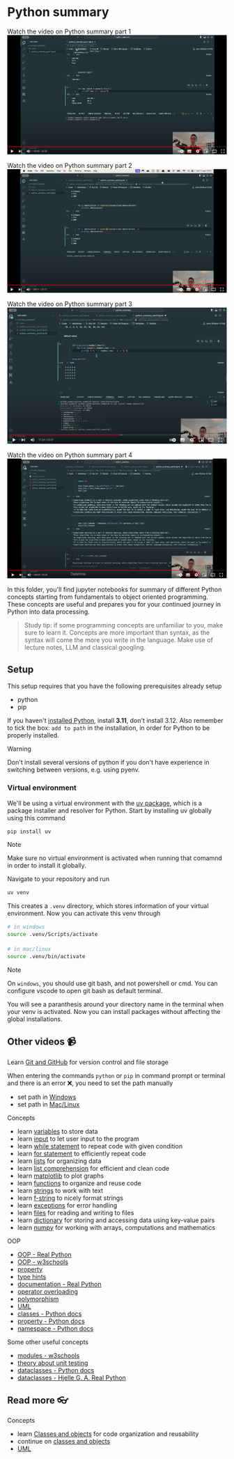 # Python summary 

Watch the video on Python summary part 1
[![python_summary part 1](https://github.com/kokchun/assets/blob/main/python/python_summary_part1_video.png?raw=true)](https://www.youtube.com/watch?v=szKVpybz2Gg)

Watch the video on Python summary part 2
[![python_summary part 2](https://github.com/kokchun/assets/blob/main/python/python_summary_part2_video.png?raw=true)](https://youtu.be/twlOySku1PM)

Watch the video on Python summary part 3
[![python_summary part 3](https://github.com/kokchun/assets/blob/main/python/python_summary_part3_video.png?raw=true)](https://youtu.be/Y1_P4ZMGLGo)

Watch the video on Python summary part 4
[![python_summary part 4](https://github.com/kokchun/assets/blob/main/python/python_summary_part4_video.png?raw=true)](https://youtu.be/fh5rZY4AVOI)




In this folder, you'll find jupyter notebooks for summary of different Python concepts starting from fundamentals to object oriented programming. These concepts are useful and prepares you for your continued journey in Python into data processing.

> Study tip: if some programming concepts are unfamiliar to you, make sure to learn it. Concepts are more important than syntax, as the syntax will come the more you write in the language. Make use of lecture notes, LLM and classical googling. 

## Setup 

This setup requires that you have the following prerequisites already setup
- python
- pip 

If you haven't [installed Python](https://www.python.org/downloads/),  install **3.11**, don't install 3.12. Also remember to tick the box: `add to path` in the installation, in order for Python to be properly installed. 

> [!WARNING]
> Don't install several versions of python if you don't have experience in switching between versions, e.g. using pyenv. 

### Virtual environment

We'll be using a virtual environment with the [uv package](https://github.com/astral-sh/uv), which is a package installer and resolver for Python. Start by installing uv globally using this command

```bash
pip install uv
```

> [!NOTE]
> Make sure no virtual environment is activated when running that comamnd in order to install it globally. 


Navigate to your repository and run 

```bash
uv venv 
```
This creates a `.venv`  directory, which stores information of your virtual environment. Now you can activate this venv through 

```bash
# in windows
source .venv/Scripts/activate

# in mac/linux
source .venv/bin/activate
```

> [!NOTE]
> On `windows`, you should use git bash, and not powershell or cmd. You can configure vscode to open git bash as default terminal. 

You will see a paranthesis around your directory name in the terminal when your venv is activated. Now you can install packages without affecting the global installations.


## Other videos :video_camera:

Learn [Git and GitHub][git_tutorial] for version control and file storage

[git_tutorial]: https://www.youtube.com/watch?v=USjZcfj8yxE

  When entering the commands `python` or `pip` in command prompt or terminal and there is an error :x:, you need to set the path manually
  - set path in [Windows][windows_path]
  - set path in [Mac/Linux][mac_path]
  
[windows_path]: https://www.youtube.com/watch?v=dj5oOPaeIqI 
[mac_path]: https://www.youtube.com/watch?v=PUIE7CPANfo

Concepts 
- learn [variables][variables] to store data
- learn [input][input] to let user input to the program
- learn [while statement][while_video] to repeat code with given condition
- learn [for statement][for_video] to efficiently repeat code
- learn [lists][lists_video] for organizing data
- learn [list comprehension][list_comp_vid] for efficient and clean code
- learn [matplotlib][matplot_video] to plot graphs
- learn [functions][func_vid] to organize and reuse code
- learn [strings][string_vid] to work with text
- learn [f-string][f_string_vid] to nicely format strings
- learn [exceptions][except_vid] for error handling
- learn [files][file_vid] for reading and writing to files
- learn [dictionary][dict_vid] for storing and accessing data using key-value pairs
- learn [numpy](https://www.youtube.com/watch?v=DcfYgePyedM) for working with arrays, computations and mathematics

[file_vid]: https://www.youtube.com/watch?v=4mX0uPQFLDU
[dict_vid]: https://www.youtube.com/watch?v=XCcpzWs-CI4
[except_vid]: https://www.youtube.com/watch?v=nlCKrKGHSSk&t=1s
[func_vid]: https://www.youtube.com/watch?v=NE97ylAnrz4
[string_vid]: https://www.youtube.com/watch?v=k9TUPpGqYTo
[f_string_vid]: https://www.youtube.com/watch?v=nghuHvKLhJA
[matplot_video]: https://www.youtube.com/watch?v=nzKy9GY12yo
[for_video]: https://www.youtube.com/watch?v=OnDr4J2UXSA
[lists_video]: https://www.youtube.com/watch?v=ohCDWZgNIU0&list=PLi01XoE8jYohWFPpC17Z-wWhPOSuh8Er-&index=14
[list_comp_vid]: https://www.youtube.com/watch?v=AhSvKGTh28Q&list=PLi01XoE8jYohWFPpC17Z-wWhPOSuh8Er-&index=22
[venv_video]: https://www.youtube.com/watch?v=Kg1Yvry_Ydk&t=1s
[while_video]: https://www.youtube.com/watch?v=6TEGxJXLAWQ
[variables]: https://www.youtube.com/watch?v=Z1Yd7upQsXY&t=470s
[input]: https://www.youtube.com/watch?v=4OX49nLNPEE

OOP 
- [OOP - Real Python][OOP_real]
- [OOP - w3schools][w3OOP]
- [property][prop]
- [type hints](https://realpython.com/lessons/type-hinting/)
- [documentation - Real Python](https://realpython.com/documenting-python-code/)
- [operator overloading](https://www.geeksforgeeks.org/operator-overloading-in-python/)
- [polymorphism](https://www.programiz.com/python-programming/polymorphism)
- [UML](https://python.astrotech.io/design-patterns/uml/class-diagram.html)
- [classes - Python docs](https://docs.python.org/3/tutorial/classes.html)
- [property - Python docs](https://docs.python.org/3/library/functions.html?highlight=property#property)
- [namespace - Python docs](https://docs.python.org/3/glossary.html#term-namespace)

Some other useful concepts
- [modules - w3schools](https://www.w3schools.com/python/python_modules.asp)
- [theory about unit testing](https://en.wikipedia.org/wiki/Unit_testing)
- [dataclasses - Python docs](https://docs.python.org/3/library/dataclasses.html?highlight=dataclass#module-dataclasses)
- [dataclasses - Hjelle G. A. Real Python ](https://realpython.com/python-data-classes/)

[OOP_real]: https://realpython.com/python3-object-oriented-programming/
[w3OOP]: https://www.w3schools.com/python/python_classes.asp
[prop]: https://www.programiz.com/python-programming/property

## Read more :eyeglasses:

Concepts 
- learn [Classes and objects][class_vid] for code organization and reusability 
- continue on [classes and objects][class_vid2]
- [UML](https://realpython.com/lessons/uml-diagrams/)

[class_vid]: https://www.youtube.com/watch?v=wfcWRAxRVBA
[class_vid2]: https://www.youtube.com/watch?v=WOwi0h_-dfA